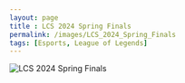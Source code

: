 ```yaml
--- 
layout: page
title : LCS 2024 Spring Finals
permalink: /images/LCS_2024_Spring_Finals
tags: [Esports, League of Legends]
---
```


![LCS 2024 Spring Finals](..\assets\img\test_images\LCS_2024_Spring_Finals.jpg)

